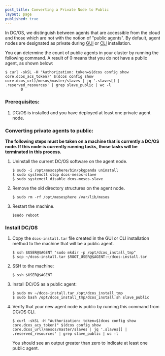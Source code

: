 ```yaml
---
post_title: Converting a Private Node to Public  
layout: page
published: true
---
```


In DC/OS, we distinguish between agents that are accessible from the cloud and those which are not with the notion of "public agents". By default, agent nodes are designated as private during [GUI](/administration/installing/custom/gui/) or [CLI](/administration/installing/custom/cli/) installation.

You can determine the count of public agents in your cluster by running the following command. A result of 0 means that you do not have a public agent, as shown below:

    $ curl -skSL -H "Authorization: token=$(dcos config show core.dcos_acs_token)" $(dcos config show core.dcos_url)/mesos/master/slaves | jq '.slaves[] | .reserved_resources' | grep slave_public | wc -l
           0


### Prerequisites:

1. DC/OS is installed and you have deployed at least one private agent node.

### Converting private agents to public:

**The following steps must be taken on a machine that is currently a DC/OS node. If this node is currently running tasks, those tasks will be terminated in this process.**

1.  Uninstall the current DC/OS software on the agent node.

        $ sudo -i /opt/mesosphere/bin/pkgpanda uninstall
        $ sudo systemctl stop dcos-mesos-slave
        $ sudo systemctl disable dcos-mesos-slave

1.  Remove the old directory structures on the agent node.

        $ sudo rm -rf /opt/mesosphere /var/lib/mesos

1.  Restart the machine.

        $sudo reboot
        
### Install DC/OS

1.  Copy the `dcos-install.tar` file created in the GUI or CLI installation method to the machine that will be a public agent.

        $ ssh $USER@$AGENT "sudo mkdir -p /opt/dcos_install_tmp"
        $ scp ~/dcos-install.tar $ROOT_USER@$AGENT:~/dcos-install.tar

1.  SSH to the machine:

        $ ssh $USER@$AGENT

1.  Install DC/OS as a public agent:

        $ sudo mv ~/dcos-install.tar /opt/dcos_install_tmp
        $ sudo bash /opt/dcos_install_tmp/dcos_install.sh slave_public

1.  Verify that your new agent node is public by running this command from DC/OS CLI.

        $ curl -skSL -H "Authorization: token=$(dcos config show core.dcos_acs_token)" $(dcos config show core.dcos_url)/mesos/master/slaves | jq '.slaves[] | .reserved_resources' | grep slave_public | wc -l

    You should see an output greater than zero to indicate at least one public agent.

